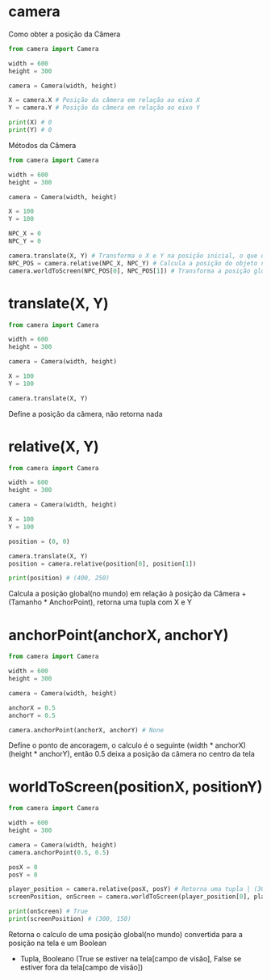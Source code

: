 # camera

Como obter a posição da Câmera
```python
from camera import Camera

width = 600
height = 300

camera = Camera(width, height)

X = camera.X # Posição da câmera em relação ao eixo X
Y = camera.Y # Posição da câmera em relação ao eixo Y

print(X) # 0
print(Y) # 0
```

Métodos da Câmera
```python
from camera import Camera

width = 600
height = 300

camera = Camera(width, height)

X = 100
Y = 100

NPC_X = 0
NPC_Y = 0

camera.translate(X, Y) # Transforma o X e Y na posição inicial, o que dá o efeito de movimento...
NPC_POS = camera.relative(NPC_X, NPC_Y) # Calcula a posição do objeto no mundo, em relação com a posição da Câmera | (100, 100)
camera.worldToScreen(NPC_POS[0], NPC_POS[1]) # Transforma a posição global(no mundo) para posição do objeto na tela
```

# translate(X, Y)
```python
from camera import Camera

width = 600
height = 300

camera = Camera(width, height)

X = 100
Y = 100

camera.translate(X, Y)
```
Define a posição da câmera, não retorna nada

# relative(X, Y)
```python
from camera import Camera

width = 600
height = 300

camera = Camera(width, height)

X = 100
Y = 100

position = (0, 0)

camera.translate(X, Y)
position = camera.relative(position[0], position[1])

print(position) # (400, 250)
```
Calcula a posição global(no mundo) em relação à posição da Câmera + (Tamanho * AnchorPoint), retorna uma tupla com X e Y

# anchorPoint(anchorX, anchorY)
```python
from camera import Camera

width = 600
height = 300

camera = Camera(width, height)

anchorX = 0.5
anchorY = 0.5

camera.anchorPoint(anchorX, anchorY) # None
```
Define o ponto de ancoragem, o calculo é o seguinte (width * anchorX) (height * anchorY), então 0.5 deixa a posição da câmera no centro da tela

# worldToScreen(positionX, positionY)
```python
from camera import Camera

width = 600
height = 300

camera = Camera(width, height)
camera.anchorPoint(0.5, 0.5)

posX = 0
posY = 0

player_position = camera.relative(posX, posY) # Retorna uma tupla | (300, 150)
screenPosition, onScreen = camera.worldToScreen(player_position[0], player_position[1]) # Retorna uma tupla | (300, 150)

print(onScreen) # True
print(screenPosition) # (300, 150)
```
Retorna o calculo de uma posição global(no mundo) convertida para a posição na tela e um Boolean
- Tupla, Booleano (True se estiver na tela[campo de visão], False se estiver fora da tela[campo de visão])
